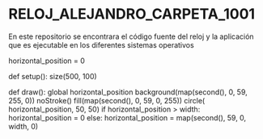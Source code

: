 # RELOJ_ALEJANDRO_CARPETA_1001
En este repositorio se encontrara el código fuente del reloj y la aplicación que es ejecutable en los diferentes sistemas operativos




horizontal_position = 0

def setup():
    size(500, 100)


def draw():
    global horizontal_position
    background(map(second(), 0, 59, 255, 0))
    noStroke()
    fill(map(second(), 0, 59, 0, 255))
    circle( horizontal_position, 50, 50)
    if horizontal_position > width:
    horizontal_position = 0
    else:
    horizontal_position = map(second(), 59, 0, width, 0)


